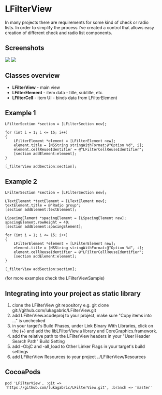 LFilterView
===========

In many projects there are requirements for some kind of check or radio lists. In order to simplify the process I’ve created a control that allows easy creation of different check and radio list components.

Screenshots
-----------
[![](http://lukagabric.com/wp-content/uploads/2013/02/filterview-custom.png)](http://lukagabric.com/wp-content/uploads/2013/02/filterview-custom.png)
[![](http://lukagabric.com/wp-content/uploads/2013/02/filterview-checkbox.png)](http://lukagabric.com/wp-content/uploads/2013/02/filterview-checkbox.png)

Classes overview
----------------
- **LFilterView** - main view
- **LFilterElement** - item data - title, subtitle, etc.
- **LFilterCell** - item UI - binds data from LFilterElement

Example 1
---------

    LFilterSection *section = [LFilterSection new];
    
    for (int i = 1; i <= 15; i++)
    {
        LFilterElement *element = [LFilterElement new];
        element.title = [NSString stringWithFormat:@"Option %d", i];
        element.cellReuseIdentifier = @"LFilterCellReuseIdentifier";
        [section addElement:element];
    }
    
    [_filterView addSection:section];

Example 2
---------

    LFilterSection *section = [LFilterSection new];

    LTextElement *textElement = [LTextElement new];
    textElement.title = @"Radio group";
    [section addElement:textElement];
    
    LSpacingElement *spacingElement = [LSpacingElement new];
    spacingElement.rowHeight = 40;
    [section addElement:spacingElement];

    for (int i = 1; i <= 15; i++)
    {
        LFilterElement *element = [LFilterElement new];
        element.title = [NSString stringWithFormat:@"Option %d", i];
        element.cellReuseIdentifier = @"LFilterCellReuseIdentifier";
        [section addElement:element];
    }
    
    [_filterView addSection:section];


(for more examples check the LFilterViewSample)

Integrating into your project as static library
-----------------------------------------------
1. clone the LFilterView git repository e.g. git clone git://github.com/lukagabric/LFilterView.git
2. add LFilterView.xcodeproj to your project, make sure "Copy items into ..." is unchecked
3. in your target's Build Phases, under Link Binary With Libraries, click on the (+) and add the libLFilterView.a library and CoreGraphics.framework.
4. add the relative path to the LFilterView headers in your "User Header Search Path" Build Setting
5. add -ObjC and -all_load to Other Linker Flags in your target's build settings
6. add LFilterView Resources to your project ../LFilterView/Resources

CocoaPods
---------
```
pod 'LFilterView', :git => 'https://github.com/lukagabric/LFilterView.git', :branch => 'master'
```
